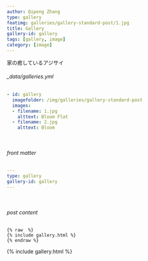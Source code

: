```yaml
---
author: Qipeng Zhang
type: gallery
featimg: galleries/gallery-standard-post/1.jpg
title: Gallery
gallery-id: gallery
tags: [gallery, image]
category: [image]
---
```

家の癒しているアジサイ
<br>

###### _data/galleries.yml

```yml
- id: gallery
  imagefolder: /img/galleries/gallery-standard-post
  images:
  - filename: 1.jpg
    alttext: Bloom Flat
  - filename: 2.jpg
    alttext: Bloom
```
<br>

###### front matter

```yml
---
type: gallery
gallery-id: gallery
---
```
<br>

###### post content

``` liquid
{% raw  %}
{% include gallery.html %}
{% endraw %}
```

{% include gallery.html %}